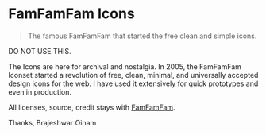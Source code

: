 # FamFamFam Icons

> The famous FamFamFam that started the free clean and simple icons.

DO NOT USE THIS.

The Icons are here for archival and nostalgia. In 2005, the FamFamFam Iconset started a revolution of free, clean, minimal, and universally accepted design icons for the web. I have used it extensively for quick prototypes and even in production.

All licenses, source, credit stays with [FamFamFam](http://www.famfamfam.com).

Thanks,
Brajeshwar Oinam